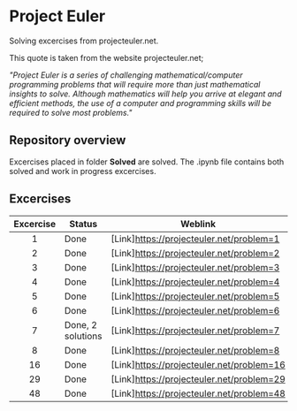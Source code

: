 # Project Euler

Solving excercises from projecteuler.net.

This quote is taken from the website projecteuler.net;

*"Project Euler is a series of challenging mathematical/computer programming problems that will require more than just mathematical insights to solve. Although mathematics will help you arrive at elegant and efficient methods, the use of a computer and programming skills will be required to solve most problems."*

## Repository overview

Excercises placed in folder **Solved** are solved. The .ipynb file contains both solved and work in progress excercises.

## Excercises

| Excercise | Status | Weblink |
|:--: | ---- | --- |
| 1 | Done | [Link]<https://projecteuler.net/problem=1> |
| 2 | Done | [Link]<https://projecteuler.net/problem=2> |
| 3 | Done | [Link]<https://projecteuler.net/problem=3> |
| 4 | Done | [Link]<https://projecteuler.net/problem=4> |
| 5 | Done | [Link]<https://projecteuler.net/problem=5> |
| 6 | Done | [Link]<https://projecteuler.net/problem=6> |
| 7 | Done, 2 solutions | [Link]<https://projecteuler.net/problem=7> |
| 8 | Done | [Link]<https://projecteuler.net/problem=8> |
| 16 | Done | [Link]<https://projecteuler.net/problem=16> |
| 29 | Done | [Link]<https://projecteuler.net/problem=29> |
| 48 | Done | [Link]<https://projecteuler.net/problem=48> |